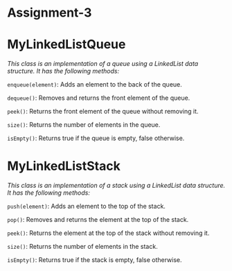 # Assignment-3
# MyLinkedListQueue

*This class is an implementation of a queue using a LinkedList data structure. It has the following methods:*

`enqueue(element)`: Adds an element to the back of the queue.

`dequeue()`: Removes and returns the front element of the queue.

`peek()`: Returns the front element of the queue without removing it.

`size()`: Returns the number of elements in the queue.

`isEmpty()`: Returns true if the queue is empty, false otherwise.

# MyLinkedListStack

*This class is an implementation of a stack using a LinkedList data structure. It has the following methods:*

`push(element)`: Adds an element to the top of the stack.

`pop()`: Removes and returns the element at the top of the stack.

`peek()`: Returns the element at the top of the stack without removing it.

`size()`: Returns the number of elements in the stack.

`isEmpty()`: Returns true if the stack is empty, false otherwise.
